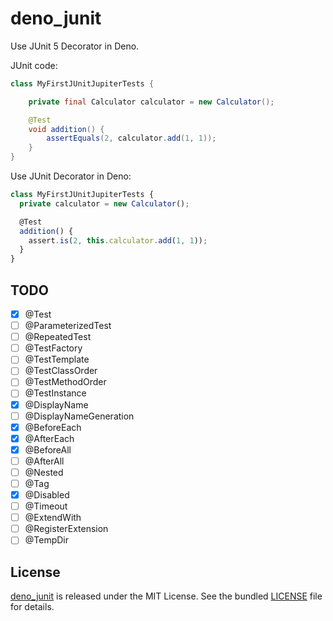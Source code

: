 # deno_junit

Use JUnit 5 Decorator in Deno.

JUnit code:

```java
class MyFirstJUnitJupiterTests {

    private final Calculator calculator = new Calculator();

    @Test
    void addition() {
        assertEquals(2, calculator.add(1, 1));
    }
}
```

Use JUnit Decorator in Deno:

```ts
class MyFirstJUnitJupiterTests {
  private calculator = new Calculator();

  @Test
  addition() {
    assert.is(2, this.calculator.add(1, 1));
  }
}
```

## TODO

- [x] @Test
- [ ] @ParameterizedTest
- [ ] @RepeatedTest
- [ ] @TestFactory
- [ ] @TestTemplate
- [ ] @TestClassOrder
- [ ] @TestMethodOrder
- [ ] @TestInstance
- [x] @DisplayName
- [ ] @DisplayNameGeneration
- [x] @BeforeEach
- [x] @AfterEach
- [x] @BeforeAll
- [ ] @AfterAll
- [ ] @Nested
- [ ] @Tag
- [x] @Disabled
- [ ] @Timeout
- [ ] @ExtendWith
- [ ] @RegisterExtension
- [ ] @TempDir

## License

[deno_junit](https://github.com/justjavac/deno_junit) is released under the MIT
License. See the bundled [LICENSE](./LICENSE) file for details.
